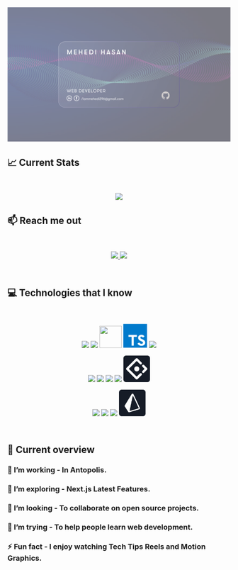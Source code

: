 <a href="https://www.facebook.com/profile.php?id=100006605889867">
<img src="Images/Frame 15 (2).svg" />
</a>

## :chart_with_upwards_trend: Current Stats

<br />
<p align="center">
  <img width="60%" src="https://github-readme-streak-stats.herokuapp.com?user=iammehedi4201&theme=react&hide_border=true&background=0D1117&stroke=0D1117&fire=FF1CF7&sideLabels=00F0FF&currStreakNum=FF1CF7&ring=FF1CF7&currStreakLabel=FF1CF7&sideNums=00F0FF" />
</p>

## :mailbox: Reach me out

<br />
<p align="center">
  <a href="https://www.linkedin.com/in/mehedi-hasan-4b81131a6/">
    <img height="75" src="https://github.com/mir-hussain/mir-hussain/blob/main/images/icons/Linkedin.png">
  </a>
  <a href="https://www.facebook.com/profile.php?id=100006605889867">
    <img height="75" src="https://github.com/mir-hussain/mir-hussain/blob/main/images/icons/Facebook.png">
  </a>
</p>


<br />

## :computer: Technologies that I know

<br>
<p align="center">
<img src="https://github.com/mir-hussain/mir-hussain/blob/main/images/icons/HTML.png"/>
<img src="https://github.com/mir-hussain/mir-hussain/blob/main/images/icons/css.png"/>
<img  height="50" width="50" src="https://github.com/mir-hussain/mir-hussain/blob/main/images/icons/JavaScript.png"/>
<img height="55" width="55" src="Images/technologies/typescript-original.svg"/>
<img src="https://github.com/mir-hussain/mir-hussain/blob/main/images/icons/c.png"/>

</p>
<p align="center">
<img src="https://github.com/mir-hussain/mir-hussain/blob/main/images/icons/react.png"/>
<img src="https://github.com/mir-hussain/mir-hussain/blob/main/images/icons/redux.png"/>
<img src="https://github.com/mir-hussain/mir-hussain/blob/main/images/icons/tailwind.png"/>
<img src="https://github.com/mir-hussain/mir-hussain/blob/main/images/icons/Bootsrap.png"/>
<img height="60" src="Images/technologies/ANTD.png"/>
<p align="center">
<img src="https://github.com/mir-hussain/mir-hussain/blob/main/images/icons/node.png"/>
<img src="https://github.com/mir-hussain/mir-hussain/blob/main/images/icons/express.png"/>
<img src="https://github.com/mir-hussain/mir-hussain/blob/main/images/icons/mongo.png"/>
<img height="60" src="Images/technologies/PRISMA.png"/>

</p>
</p><br/>

## :eyes: Current overview

### 🔭 I’m working - In Antopolis.

### 🌱 I’m exploring - Next.js Latest Features.

### 👯 I’m looking - To collaborate on open source projects.

### 🤔 I’m trying - To help people learn web development.

### ⚡ Fun fact - I enjoy watching Tech Tips Reels and Motion Graphics.

<br />
